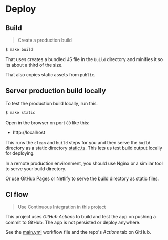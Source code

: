 # Deploy


## Build
> Create a production build

```sh
$ make build
```

That uses creates a bundled JS file in the `build` directory and minifies it so its about a third of the size.

That also copies static assets from `public`.


## Server production build locally

To test the production build locally, run this.

```sh
$ make static
```

Open in the browser on port `80` like this:

- http://localhost

This runs the `clean` and `build` steps for you and then serve the `build` directory as a static directory [static.ts](/static.ts). This lets us test build output locally for deploying.

In a remote production environment, you should use Nginx or a similar tool to serve your build directory.

Or use GitHub Pages or Netlify to serve the build directory as static files.


## CI flow
> Use Continuous Integration in this project

This project uses _GitHub Actions_ to build and test the app on pushing a commit
to GitHub. The app is not persisted or deploy anywhere.

See the [main.yml](/.github/workflows/main.yml) workflow file and the repo's
_Actions_ tab on GitHub.
